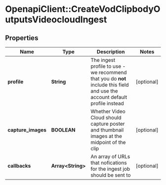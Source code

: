 # OpenapiClient::CreateVodClipbodyOutputsVideocloudIngest

## Properties
Name | Type | Description | Notes
------------ | ------------- | ------------- | -------------
**profile** | **String** | The ingest profile to use - we recommend that you do **not** include this field and use the account default profile instead | [optional] 
**capture_images** | **BOOLEAN** | Whether Video Cloud should capture poster and thumbnail images at the midpoint of the clip | [optional] 
**callbacks** | **Array&lt;String&gt;** | An array of URLs that nofications for the ingest job should be sent to | [optional] 


